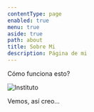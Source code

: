 ```yaml
---
contentType: page
enabled: true
menu: true
aside: true
path: about
title: Sobre Mi
description: Página de mi
---
```


Cómo funciona esto?

![Instituto](/assets/iacc.png 'Instituto')

Vemos, así creo...
